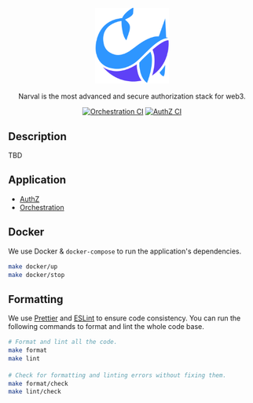 <p align="center">
  <a href="https://www.narval.xyz/" target="blank"><img src="./resource/narval_logo.png" width="150" alt="Narval logo" /></a>
</p>
<p align="center">Narval is the most advanced and secure authorization stack for web3.</p>
<p align="center">
<a href="https://github.com/narval-xyz/narval/actions/workflows/orchestration_ci.yml" target="_blank"><img src="https://github.com/narval-xyz/narval/actions/workflows/orchestration_ci.yml/badge.svg?branch=main" alt="Orchestration CI" /></a>
<a href="https://github.com/narval-xyz/narval/actions/workflows/authz_ci.yml" target="_blank"><img src="https://github.com/narval-xyz/narval/actions/workflows/authz_ci.yml/badge.svg?branch=main" alt="AuthZ CI" /></a>
</p>

## Description

TBD

## Application

- [AuthZ](./apps/authz-node/README.md)
- [Orchestration](./apps/orchestration/README.md)

## Docker

We use Docker & `docker-compose` to run the application's dependencies.

```bash
make docker/up
make docker/stop
```

## Formatting

We use [Prettier](https://prettier.io/) and [ESLint](https://eslint.org/) to
ensure code consistency. You can run the following commands to format and lint
the whole code base.

```bash
# Format and lint all the code.
make format
make lint

# Check for formatting and linting errors without fixing them.
make format/check
make lint/check
```
